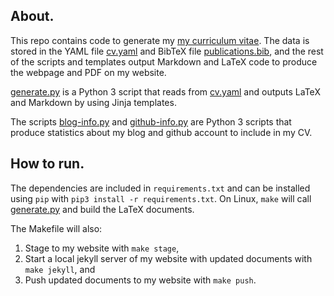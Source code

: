 ## About.
This repo contains code to generate my [my curriculum vitae](http://bamos.io/cv).
The data is stored in the YAML file [cv.yaml][cv.yaml] and
BibTeX file [publications.bib][publications.bib],
and the rest of the scripts and templates output Markdown and LaTeX
code to produce the webpage and PDF on my website.

[generate.py][generate.py] is a Python 3 script that reads
from [cv.yaml][cv.yaml] and outputs LaTeX and Markdown
by using Jinja templates.

The scripts [blog-info.py][blog-info.py] and
[github-info.py][github-info.py] are Python 3 scripts that
produce statistics about my blog and github account to include in my CV.

## How to run.
The dependencies are included in `requirements.txt` and can be installed
using `pip` with `pip3 install -r requirements.txt`.
On Linux, `make` will call [generate.py][generate.py] and build
the LaTeX documents.

The Makefile will also:

1. Stage to my website with `make stage`,
2. Start a local jekyll server of my website with updated
  documents with `make jekyll`, and
3. Push updated documents to my website with `make push`.

[generate.py]: https://github.com/bamos/cv/blob/master/generate.py
[publications.bib]: https://github.com/bamos/cv/blob/master/publications.bib
[cv.yaml]: https://github.com/bamos/cv/blob/master/cv.yaml
[blog-info.py]: https://github.com/bamos/cv/blob/master/blog-info.py
[github-info.py]: https://github.com/bamos/cv/blob/master/github-info.py
[Requirements.txt]: https://github.com/bamos/cv/blob/master/Requirements.txt
